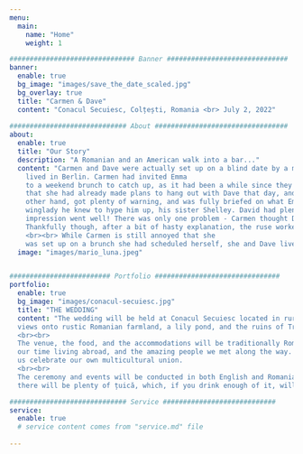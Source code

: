 ```yaml
---
menu:
  main:
    name: "Home"
    weight: 1

############################### Banner ##############################
banner:
  enable: true
  bg_image: "images/save_the_date_scaled.jpg"
  bg_overlay: true
  title: "Carmen & Dave"
  content: "Conacul Secuiesc, Colțești, Romania <br> July 2, 2022"
  
############################# About #################################
about:
  enable: true
  title: "Our Story"
  description: "A Romanian and an American walk into a bar..."
  content: "Carmen and Dave were actually set up on a blind date by a mutual friend, Emma, whom she knew from when she 
    lived in Berlin. Carmen had invited Emma
    to a weekend brunch to catch up, as it had been a while since they had seen each other. Emma had made the excuse 
    that she had already made plans to hang out with Dave that day, and asked if he could come as well.<br><br>Dave, on the 
    other hand, got plenty of warning, and was fully briefed on what Emma was planning on doing. He even invited the best 
    winglady he knew to hype him up, his sister Shelley. David had plenty of time to be nervous leading up to the date, but the first  
    impression went well! There was only one problem - Carmen thought Dave and Shelley were married because Shelley was wearing her wedding band.
    Thankfully though, after a bit of hasty explanation, the ruse worked, and here we are today!
    <br><br> While Carmen is still annoyed that she 
    was set up on a brunch she had scheduled herself, she and Dave live happily together in Berlin with their two pets, Luna and Mario."
  image: "images/mario_luna.jpeg"


######################### Portfolio ###############################
portfolio:
  enable: true
  bg_image: "images/conacul-secuiesc.jpg"
  title: "THE WEDDING"
  content: "The wedding will be held at Conacul Secuiesc located in rural Transylvania. The venue is in the shadow of the Piatra Secuiului with beautiful
  views onto rustic Romanian farmland, a lily pond, and the ruins of Trascău Fortress.
  <br><br>
  The venue, the food, and the accommodations will be traditionally Romanian. The wedding guest list, however, reflects 
  our time living abroad, and the amazing people we met along the way. We cannot wait for you all to join us, and help
  us celebrate our own multicultural union. 
  <br><br>
  The ceremony and events will be conducted in both English and Romanian to the best of our abilities... Don't worry though -  
  there will be plenty of țuică, which, if you drink enough of it, will make you you feel fluent in any language."

############################# Service ############################
service:
  enable: true
  # service content comes from "service.md" file
  
---
```

